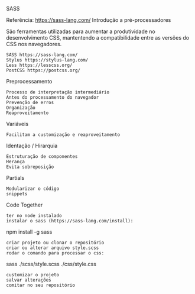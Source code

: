 SASS

Referência: https://sass-lang.com/
Introdução a pré-processadores

São ferramentas utilizadas para aumentar a produtividade no desenvolvimento CSS, mantentendo a compatibilidade entre as versões do CSS nos navegadores.

    SASS https://sass-lang.com/
    Stylus https://stylus-lang.com/
    Less https://lesscss.org/
    PostCSS https://postcss.org/

Preprocessamento

    Processo de interpretação intermediário
    Antes do processamento do navegador
    Prevenção de erros
    Organização
    Reaproveitamento

Variáveis

    Facilitam a customização e reaproveitamento

Identação / Hirarquia

    Estruturação de componentes
    Herança
    Evita sobreposição

Partials

    Modularizar o código
    snippets

Code Together

    ter no node instalado
    instalar o sass (https://sass-lang.com/install):

npm install -g sass    

    criar projeto ou clonar o repositório
    criar ou alterar arquivo style.scss
    rodar o comando para processar o css:

sass ./scss/style.scss ./css/style.css 

    customizar o projeto
    salvar alterações
    comitar no seu repositório